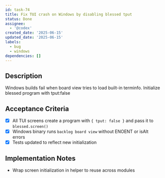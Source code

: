 ```yaml
---
id: task-74
title: Fix TUI crash on Windows by disabling blessed tput
status: Done
assignee:
  - '@codex'
created_date: '2025-06-15'
updated_date: '2025-06-15'
labels:
  - bug
  - windows
dependencies: []
---
```


## Description

Windows builds fail when board view tries to load built-in terminfo. Initialize blessed program with tput:false

## Acceptance Criteria
- [x] All TUI screens create a program with `{ tput: false }` and pass it to `blessed.screen()`
- [x] Windows binary runs `backlog board view` without ENOENT or isAlt errors
- [x] Tests updated to reflect new initialization

## Implementation Notes
- Wrap screen initialization in helper to reuse across modules
